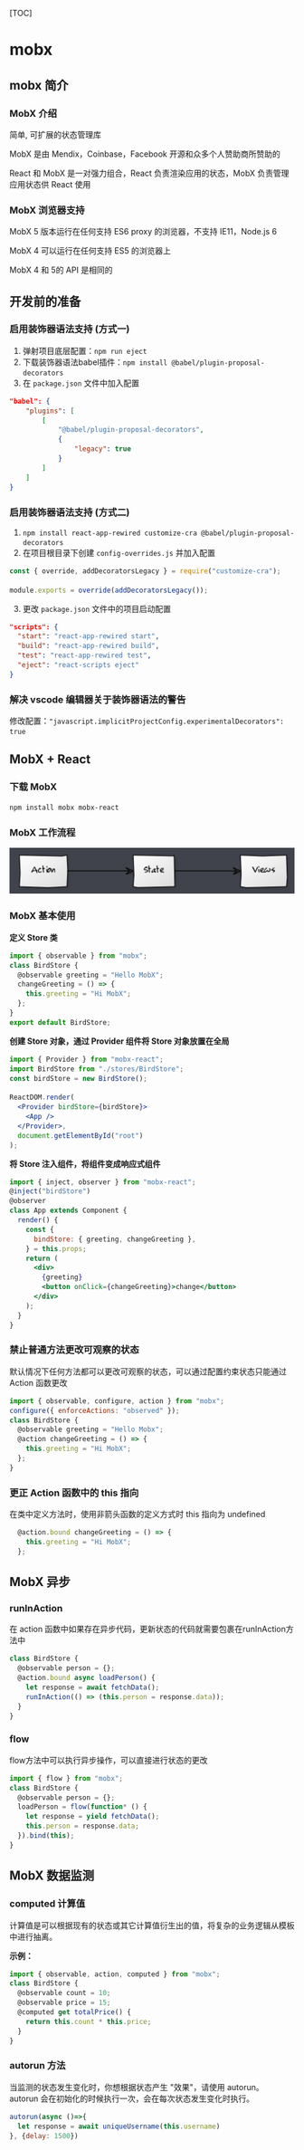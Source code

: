 [TOC]

# mobx

## mobx 简介

### MobX 介绍

简单, 可扩展的状态管理库 

MobX 是由 Mendix，Coinbase，Facebook 开源和众多个人赞助商所赞助的 

React 和 MobX 是一对强力组合，React 负责渲染应用的状态，MobX 负责管理应用状态供 React 使用



### MobX 浏览器支持

MobX 5 版本运行在任何支持 ES6 proxy 的浏览器，不支持 IE11，Node.js 6 

MobX 4 可以运行在任何支持 ES5 的浏览器上 

MobX 4 和 5的 API 是相同的



## 开发前的准备

### 启用装饰器语法支持 (方式一)

1. 弹射项目底层配置：`npm run eject `
2. 下载装饰器语法babel插件：`npm install @babel/plugin-proposal-decorators `
3. 在 `package.json` 文件中加入配置

```json
"babel": {
    "plugins": [
        [
            "@babel/plugin-proposal-decorators",
            {
                "legacy": true
            }
        ]
    ]
}
```





### 启用装饰器语法支持 (方式二)

1. `npm install react-app-rewired customize-cra @babel/plugin-proposal-decorators` 
2. 在项目根目录下创建 `config-overrides.js` 并加入配置

```js
const { override, addDecoratorsLegacy } = require("customize-cra");

module.exports = override(addDecoratorsLegacy());
```

3. 更改 `package.json` 文件中的项目启动配置

```json
"scripts": {
  "start": "react-app-rewired start",
  "build": "react-app-rewired build",
  "test": "react-app-rewired test",
  "eject": "react-scripts eject"
}
```



### 解决 vscode 编辑器关于装饰器语法的警告

修改配置：`"javascript.implicitProjectConfig.experimentalDecorators": true`



## MobX + React

### 下载 MobX

```bash
npm install mobx mobx-react
```



### MobX 工作流程

![image-20211105160935007](mobx.assets/image-20211105160935007.png)



### MobX 基本使用

**定义 Store 类**

```js
import { observable } from "mobx";
class BirdStore {
  @observable greeting = "Hello MobX";
  changeGreeting = () => {
    this.greeting = "Hi MobX";
  };
}
export default BirdStore;

```



**创建 Store 对象，通过 Provider 组件将 Store 对象放置在全局**

```jsx
import { Provider } from "mobx-react";
import BirdStore from "./stores/BirdStore";
const birdStore = new BirdStore();

ReactDOM.render(
  <Provider birdStore={birdStore}>
    <App />
  </Provider>,
  document.getElementById("root")
);

```



**将 Store 注入组件，将组件变成响应式组件**

```jsx
import { inject, observer } from "mobx-react";
@inject("birdStore")
@observer
class App extends Component {
  render() {
    const {
      bindStore: { greeting, changeGreeting },
    } = this.props;
    return (
      <div>
        {greeting}
        <button onClick={changeGreeting}>change</button>
      </div>
    );
  }
}
```



### 禁止普通方法更改可观察的状态

默认情况下任何方法都可以更改可观察的状态，可以通过配置约束状态只能通过 Action 函数更改

```js
import { observable, configure, action } from "mobx";
configure({ enforceActions: "observed" });
class BirdStore {
  @observable greeting = "Hello Mobx";
  @action changeGreeting = () => {
    this.greeting = "Hi MobX";
  };
}
```



### 更正 Action 函数中的 this 指向

在类中定义方法时，使用非箭头函数的定义方式时 this 指向为 undefined

```js
  @action.bound changeGreeting = () => {
    this.greeting = "Hi MobX";
  };
```



## MobX 异步

### runInAction

在 action 函数中如果存在异步代码，更新状态的代码就需要包裹在runInAction方法中

```js
class BirdStore {
  @observable person = {};
  @action.bound async loadPerson() {
    let response = await fetchData();
    runInAction(() => (this.person = response.data));
  }
}
```



### flow

flow方法中可以执行异步操作，可以直接进行状态的更改

```js
import { flow } from "mobx";
class BirdStore {
  @observable person = {};
  loadPerson = flow(function* () {
    let response = yield fetchData();
    this.person = response.data;
  }).bind(this);
}
```



## MobX 数据监测

### computed 计算值

计算值是可以根据现有的状态或其它计算值衍生出的值，将复杂的业务逻辑从模板中进行抽离。

**示例：**

```js
import { observable, action, computed } from "mobx";
class BirdStore {
  @observable count = 10;
  @observable price = 15;
  @computed get totalPrice() {
    return this.count * this.price;
  }
}
```



### autorun 方法

当监测的状态发生变化时，你想根据状态产生 "效果"，请使用 autorun。 autorun 会在初始化的时候执行一次，会在每次状态发生变化时执行。

```js
autorun(async ()=>{
  let response = await uniqueUsername(this.username)
}, {delay: 1500})
```
